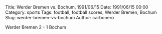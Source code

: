 Title: Werder Bremen vs. Bochum, 1991/06/15
Date: 1991/06/15 00:00
Category: sports
Tags: football, football scores, Werder Bremen, Bochum
Slug: werder-bremen-vs-bochum
Author: carbonero


Werder Bremen 2 - 1 Bochum
